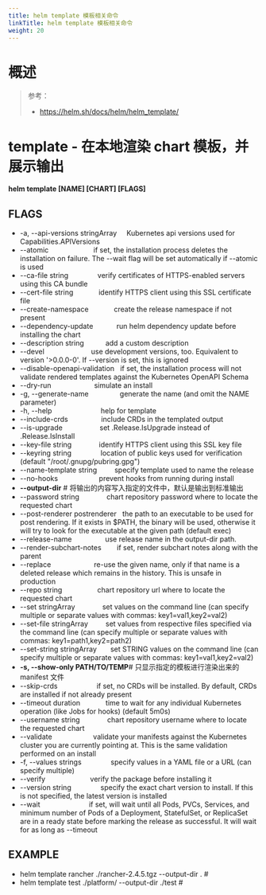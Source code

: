 ```yaml
---
title: helm template 模板相关命令
linkTitle: helm template 模板相关命令
weight: 20
---
```


# 概述

> 参考：
>
> - https://helm.sh/docs/helm/helm_template/

# template - 在本地渲染 chart 模板，并展示输出

**helm template \[NAME] \[CHART] \[FLAGS]**

## FLAGS

- -a, --api-versions stringArray     Kubernetes api versions used for Capabilities.APIVersions
- --atomic                       if set, the installation process deletes the installation on failure. The --wait flag will be set automatically if --atomic is used
- --ca-file string               verify certificates of HTTPS-enabled servers using this CA bundle
- --cert-file string             identify HTTPS client using this SSL certificate file
- --create-namespace             create the release namespace if not present
- --dependency-update            run helm dependency update before installing the chart
- --description string           add a custom description
- --devel                        use development versions, too. Equivalent to version '>0.0.0-0'. If --version is set, this is ignored
- --disable-openapi-validation   if set, the installation process will not validate rendered templates against the Kubernetes OpenAPI Schema
- --dry-run                      simulate an install
- -g, --generate-name                generate the name (and omit the NAME parameter)
- -h, --help                         help for template
- --include-crds                 include CRDs in the templated output
- --is-upgrade                   set .Release.IsUpgrade instead of .Release.IsInstall
- --key-file string              identify HTTPS client using this SSL key file
- --keyring string               location of public keys used for verification (default "/root/.gnupg/pubring.gpg")
- --name-template string         specify template used to name the release
- --no-hooks                     prevent hooks from running during install
- **--output-dir** # 将输出的内容写入指定的文件中，默认是输出到标准输出
- --password string              chart repository password where to locate the requested chart
- --post-renderer postrenderer   the path to an executable to be used for post rendering. If it exists in $PATH, the binary will be used, otherwise it will try to look for the executable at the given path (default exec)
- --release-name                 use release name in the output-dir path.
- --render-subchart-notes        if set, render subchart notes along with the parent
- --replace                      re-use the given name, only if that name is a deleted release which remains in the history. This is unsafe in production
- --repo string                  chart repository url where to locate the requested chart
- --set stringArray              set values on the command line (can specify multiple or separate values with commas: key1=val1,key2=val2)
- --set-file stringArray         set values from respective files specified via the command line (can specify multiple or separate values with commas: key1=path1,key2=path2)
- --set-string stringArray       set STRING values on the command line (can specify multiple or separate values with commas: key1=val1,key2=val2)
- **-s, --show-only PATH/TO/TEMP**# 只显示指定的模板进行渲染出来的 manifest 文件
- --skip-crds                    if set, no CRDs will be installed. By default, CRDs are installed if not already present
- --timeout duration             time to wait for any individual Kubernetes operation (like Jobs for hooks) (default 5m0s)
- --username string              chart repository username where to locate the requested chart
- --validate                     validate your manifests against the Kubernetes cluster you are currently pointing at. This is the same validation performed on an install
- -f, --values strings               specify values in a YAML file or a URL (can specify multiple)
- --verify                       verify the package before installing it
- --version string               specify the exact chart version to install. If this is not specified, the latest version is installed
- --wait                         if set, will wait until all Pods, PVCs, Services, and minimum number of Pods of a Deployment, StatefulSet, or ReplicaSet are in a ready state before marking the release as successful. It will wait for as long as --timeout

## EXAMPLE

- helm template rancher ./rancher-2.4.5.tgz --output-dir . #
- helm template test ./platform/ --output-dir ./test #
